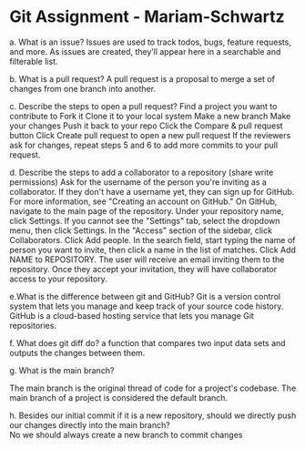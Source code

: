 # Git Assignment - Mariam-Schwartz

a. What is an issue?
Issues are used to track todos, bugs, feature requests, and more. As issues are created, they’ll appear here in a searchable and filterable list.

b. What is a pull request?
A pull request is a proposal to merge a set of changes from one branch into another.

c. Describe the steps to open a pull request?
Find a project you want to contribute to
Fork it
Clone it to your local system
Make a new branch
Make your changes
Push it back to your repo
Click the Compare & pull request button
Click Create pull request to open a new pull request
If the reviewers ask for changes, repeat steps 5 and 6 to add more commits to your pull request.

d. Describe the steps to add a collaborator to a repository (share write permissions)
Ask for the username of the person you're inviting as a collaborator. If they don't have a username yet, they can sign up for GitHub. For more information, see "Creating an account on GitHub."
On GitHub, navigate to the main page of the repository.
Under your repository name, click Settings. If you cannot see the "Settings" tab, select the dropdown menu, then click Settings.
In the "Access" section of the sidebar, click Collaborators.
Click Add people.
In the search field, start typing the name of person you want to invite, then click a name in the list of matches.
Click Add NAME to REPOSITORY.
The user will receive an email inviting them to the repository. Once they accept your invitation, they will have collaborator access to your repository.

e.What is the difference between git and GitHub?
Git is a version control system that lets you manage and keep track of your source code history. GitHub is a cloud-based hosting service that lets you manage Git repositories.

f. What does git diff do?
a function that compares two input data sets and outputs the changes between them.

g. What is the main branch?

The main branch is the original thread of code for a project's codebase. The main branch of a project is considered the default branch.

h. Besides our initial commit if it is a new repository, should we directly push our changes directly into the main branch?  
No we should always create a new branch to commit changes

